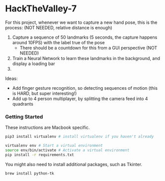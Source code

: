 # HackTheValley-7
For this project, whenever we want to capture a new hand pose, this is the process: (NOT NEEDED, relative distance is enough)
1. Capture a sequence of 50 landmarks (5 seconds, the capture happens around 10FPS) with the label true of the pose 
	- There should be a countdown for this from a GUI perspective (NOT NEEDED)
2. Train a Neural Network to learn these landmarks in the background, and
display a loading bar
3. 

Ideas:
- Add finger gesture recognition, so detecting sequences of motion (this is HARD, but super interesting!)
- Add up to 4 person multiplayer, by splitting the camera feed into 4 quadrants

### Getting Started
These instructions are Macbook specific.

```bash
pip3 install virtualenv # install virtualenv if you haven't already

virtualenv env # Start a virtual environment
source env/bin/activate # Activate a virtual environment
pip install -r requirements.txt

```

You might also need to install additional packages, such as Tkinter.
```bash
brew install python-tk

```
